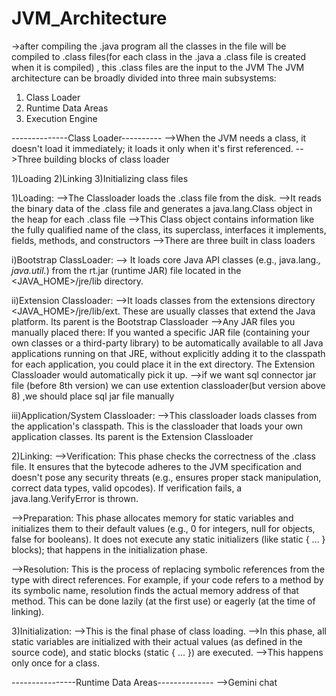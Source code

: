 # JVM_Architecture
->after compiling the .java program all the classes in the file will be compiled to .class files(for each class in the .java a .class file is created when it is compiled) , this .class files are the input to the JVM
The JVM architecture can be broadly divided into three main subsystems:
1) Class Loader
2) Runtime Data Areas
3) Execution Engine

--------------Class Loader----------
-->When the JVM needs a class, it doesn't load it immediately; it loads it only when it's first referenced.
-->Three building blocks of class loader

1)Loading
2)Linking
3)Initializing class files

1)Loading:
-->The Classloader loads the .class file from the disk.
-->It reads the binary data of the .class file and generates a java.lang.Class object in the heap for each .class file
-->This Class object contains information like the fully qualified name of the class, its superclass, interfaces it implements, fields, methods, and constructors
-->There are three built in class loaders

i)Bootstrap ClassLoader:
--> It loads core Java API classes (e.g., java.lang.*, java.util.*) from the rt.jar (runtime JAR) file located in the <JAVA_HOME>/jre/lib directory. 

ii)Extension Classloader:
-->It loads classes from the extensions directory <JAVA_HOME>/jre/lib/ext. These are usually classes that extend the Java platform. Its parent is the Bootstrap Classloader
-->Any JAR files you manually placed there: If you wanted a specific JAR file (containing your own classes or a third-party library) to be automatically available to all Java applications running on that JRE, without explicitly adding it to the classpath for each application, you could place it in the ext directory. The Extension Classloader would automatically pick it up.
-->if we want sql connector jar file (before 8th version) we can use extention classloader(but version above 8) ,we should place sql jar file manually

iii)Application/System Classloader: 
-->This classloader loads classes from the application's classpath. This is the classloader that loads your own application classes. Its parent is the Extension Classloader

2)Linking:
-->Verification: This phase checks the correctness of the .class file. It ensures that the bytecode adheres to the JVM specification and doesn't pose any security threats (e.g., ensures proper stack manipulation, correct data types, valid opcodes). If verification fails, a java.lang.VerifyError is thrown.

-->Preparation: This phase allocates memory for static variables and initializes them to their default values (e.g., 0 for integers, null for objects, false for booleans). It does not execute any static initializers (like static { ... } blocks); that happens in the initialization phase.

-->Resolution: This is the process of replacing symbolic references from the type with direct references. For example, if your code refers to a method by its symbolic name, resolution finds the actual memory address of that method. This can be done lazily (at the first use) or eagerly (at the time of linking).

3)Initialization:
-->This is the final phase of class loading.
-->In this phase, all static variables are initialized with their actual values (as defined in the source code), and static blocks (static { ... }) are executed.
-->This happens only once for a class.



----------------Runtime Data Areas--------------
-->Gemini chat 
